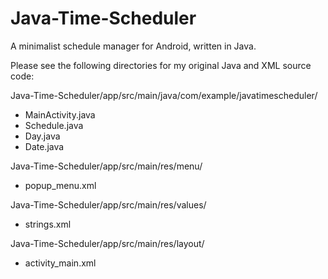 # Java-Time-Scheduler
A minimalist schedule manager for Android, written in Java.

Please see the following directories for my original Java and XML source code:

Java-Time-Scheduler/app/src/main/java/com/example/javatimescheduler/
 - MainActivity.java
 - Schedule.java
 - Day.java
 - Date.java
 

Java-Time-Scheduler/app/src/main/res/menu/
 - popup_menu.xml
 

Java-Time-Scheduler/app/src/main/res/values/
 - strings.xml
 

Java-Time-Scheduler/app/src/main/res/layout/
 - activity_main.xml
 

